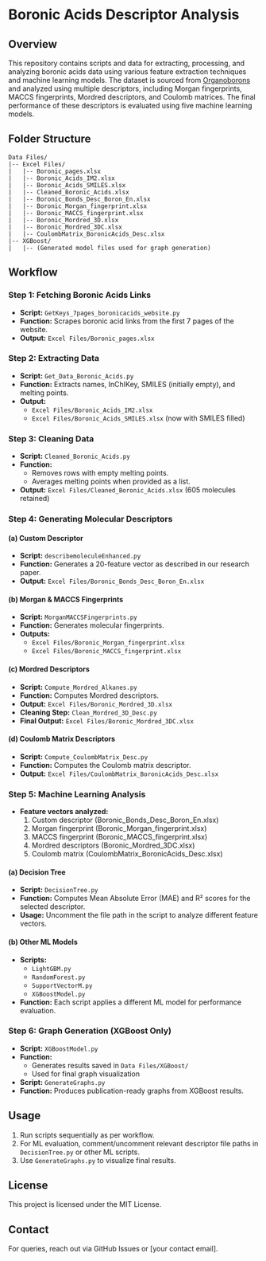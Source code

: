 # Boronic Acids Descriptor Analysis

## Overview

This repository contains scripts and data for extracting, processing, and analyzing boronic acids data using various feature extraction techniques and machine learning models. The dataset is sourced from [Organoborons](https://organoborons.com/boronic-acids/page-1.html) and analyzed using multiple descriptors, including Morgan fingerprints, MACCS fingerprints, Mordred descriptors, and Coulomb matrices. The final performance of these descriptors is evaluated using five machine learning models.

## Folder Structure

```
Data Files/
|-- Excel Files/
|   |-- Boronic_pages.xlsx
|   |-- Boronic_Acids_IM2.xlsx
|   |-- Boronic_Acids_SMILES.xlsx
|   |-- Cleaned_Boronic_Acids.xlsx
|   |-- Boronic_Bonds_Desc_Boron_En.xlsx
|   |-- Boronic_Morgan_fingerprint.xlsx
|   |-- Boronic_MACCS_fingerprint.xlsx
|   |-- Boronic_Mordred_3D.xlsx
|   |-- Boronic_Mordred_3DC.xlsx
|   |-- CoulombMatrix_BoronicAcids_Desc.xlsx
|-- XGBoost/
|   |-- (Generated model files used for graph generation)
```

## Workflow

### Step 1: Fetching Boronic Acids Links

- **Script:** `GetKeys_7pages_boronicacids_website.py`
- **Function:** Scrapes boronic acid links from the first 7 pages of the website.
- **Output:** `Excel Files/Boronic_pages.xlsx`

### Step 2: Extracting Data

- **Script:** `Get_Data_Boronic_Acids.py`
- **Function:** Extracts names, InChIKey, SMILES (initially empty), and melting points.
- **Output:**
  - `Excel Files/Boronic_Acids_IM2.xlsx`
  - `Excel Files/Boronic_Acids_SMILES.xlsx` (now with SMILES filled)

### Step 3: Cleaning Data

- **Script:** `Cleaned_Boronic_Acids.py`
- **Function:**
  - Removes rows with empty melting points.
  - Averages melting points when provided as a list.
- **Output:** `Excel Files/Cleaned_Boronic_Acids.xlsx` (605 molecules retained)

### Step 4: Generating Molecular Descriptors

#### (a) Custom Descriptor

- **Script:** `describemoleculeEnhanced.py`
- **Function:** Generates a 20-feature vector as described in our research paper.
- **Output:** `Excel Files/Boronic_Bonds_Desc_Boron_En.xlsx`

#### (b) Morgan & MACCS Fingerprints

- **Script:** `MorganMACCSFingerprints.py`
- **Function:** Generates molecular fingerprints.
- **Outputs:**
  - `Excel Files/Boronic_Morgan_fingerprint.xlsx`
  - `Excel Files/Boronic_MACCS_fingerprint.xlsx`

#### (c) Mordred Descriptors

- **Script:** `Compute_Mordred_Alkanes.py`
- **Function:** Computes Mordred descriptors.
- **Output:** `Excel Files/Boronic_Mordred_3D.xlsx`
- **Cleaning Step:** `Clean_Mordred_3D_Desc.py`
- **Final Output:** `Excel Files/Boronic_Mordred_3DC.xlsx`

#### (d) Coulomb Matrix Descriptors

- **Script:** `Compute_CoulombMatrix_Desc.py`
- **Function:** Computes the Coulomb matrix descriptor.
- **Output:** `Excel Files/CoulombMatrix_BoronicAcids_Desc.xlsx`

### Step 5: Machine Learning Analysis

- **Feature vectors analyzed:**
  1. Custom descriptor (Boronic\_Bonds\_Desc\_Boron\_En.xlsx)
  2. Morgan fingerprint (Boronic\_Morgan\_fingerprint.xlsx)
  3. MACCS fingerprint (Boronic\_MACCS\_fingerprint.xlsx)
  4. Mordred descriptors (Boronic\_Mordred\_3DC.xlsx)
  5. Coulomb matrix (CoulombMatrix\_BoronicAcids\_Desc.xlsx)

#### (a) Decision Tree

- **Script:** `DecisionTree.py`
- **Function:** Computes Mean Absolute Error (MAE) and R² scores for the selected descriptor.
- **Usage:** Uncomment the file path in the script to analyze different feature vectors.

#### (b) Other ML Models

- **Scripts:**
  - `LightGBM.py`
  - `RandomForest.py`
  - `SupportVectorM.py`
  - `XGBoostModel.py`
- **Function:** Each script applies a different ML model for performance evaluation.

### Step 6: Graph Generation (XGBoost Only)

- **Script:** `XGBoostModel.py`
- **Function:**
  - Generates results saved in `Data Files/XGBoost/`
  - Used for final graph visualization
- **Script:** `GenerateGraphs.py`
- **Function:** Produces publication-ready graphs from XGBoost results.

## Usage

1. Run scripts sequentially as per workflow.
2. For ML evaluation, comment/uncomment relevant descriptor file paths in `DecisionTree.py` or other ML scripts.
3. Use `GenerateGraphs.py` to visualize final results.

## License

This project is licensed under the MIT License.

## Contact

For queries, reach out via GitHub Issues or [your contact email].

